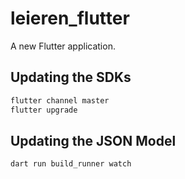# leieren_flutter

A new Flutter application.

## Updating the SDKs

```sh
flutter channel master
flutter upgrade
```

## Updating the JSON Model

```sh
dart run build_runner watch
```
